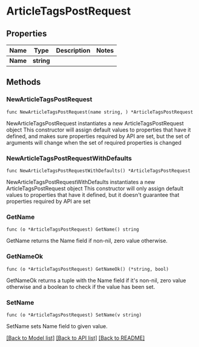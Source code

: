# ArticleTagsPostRequest

## Properties

Name | Type | Description | Notes
------------ | ------------- | ------------- | -------------
**Name** | **string** |  | 

## Methods

### NewArticleTagsPostRequest

`func NewArticleTagsPostRequest(name string, ) *ArticleTagsPostRequest`

NewArticleTagsPostRequest instantiates a new ArticleTagsPostRequest object
This constructor will assign default values to properties that have it defined,
and makes sure properties required by API are set, but the set of arguments
will change when the set of required properties is changed

### NewArticleTagsPostRequestWithDefaults

`func NewArticleTagsPostRequestWithDefaults() *ArticleTagsPostRequest`

NewArticleTagsPostRequestWithDefaults instantiates a new ArticleTagsPostRequest object
This constructor will only assign default values to properties that have it defined,
but it doesn't guarantee that properties required by API are set

### GetName

`func (o *ArticleTagsPostRequest) GetName() string`

GetName returns the Name field if non-nil, zero value otherwise.

### GetNameOk

`func (o *ArticleTagsPostRequest) GetNameOk() (*string, bool)`

GetNameOk returns a tuple with the Name field if it's non-nil, zero value otherwise
and a boolean to check if the value has been set.

### SetName

`func (o *ArticleTagsPostRequest) SetName(v string)`

SetName sets Name field to given value.



[[Back to Model list]](../README.md#documentation-for-models) [[Back to API list]](../README.md#documentation-for-api-endpoints) [[Back to README]](../README.md)



